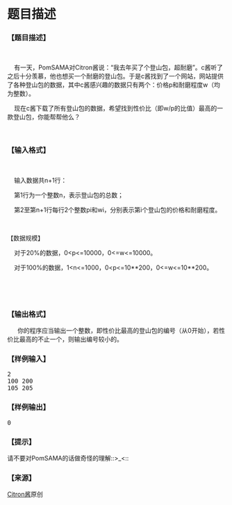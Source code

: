 # 题目描述


<h3>
【题目描述】
</h3>
<p>
<br/>
</p>
<p>
    有一天，PomSAMA对Citron酱说：“我去年买了个登山包，超耐磨”。c酱听了之后十分羡慕，他也想买一个耐磨的登山包。于是c酱找到了一个网站，网站提供了各种登山包的数据，其中c酱感兴趣的数据只有两个：价格p和耐磨程度w（均为整数）。
</p>
<p>
    现在c酱下载了所有登山包的数据，希望找到性价比（即w/p的比值）最高的一款登山包，你能帮帮他么？
</p>
<p>
<br/>
</p>
<h3>
【输入格式】
</h3>
<p>
<br/>
</p>
<p>
    输入数据共n+1行：
</p>
<p>
    第1行为一个整数n，表示登山包的总数；
</p>
<p>
    第2至第n+1行每行2个整数pi和wi，分别表示第i个登山包的价格和耐磨程度。
</p>
<p>
<br/>
</p>
<p>
【数据规模】
</p>
<p>
    对于20%的数据，0&lt;p&lt;=10000，0&lt;=w&lt;=10000。
</p>
<p>
    对于100%的数据，1&lt;n&lt;=1000，0&lt;p&lt;=10**200，0&lt;=w&lt;=10**200。
</p>
<p>
<br/>
</p>
<p>
<br/>
</p>
<h3>
【输出格式】
</h3>
<p>
      你的程序应当输出一个整数，即性价比最高的登山包的编号（从0开始），若性价比最高的不止一个，则输出编号较小的。
</p>
<h3>
【样例输入】
</h3>
<pre>2
100 200
105 205
</pre>
<h3>
【样例输出】
</h3>
<pre>0
</pre>
<h3>
【提示】
</h3>
<p>
请不要对PomSAMA的话做奇怪的理解::&gt;_&lt;::
</p>
<h3>
【来源】
</h3>
<p>
<a href="http://www.citronshrine.tk/" target="_blank">Citron酱</a>原创
</p>
